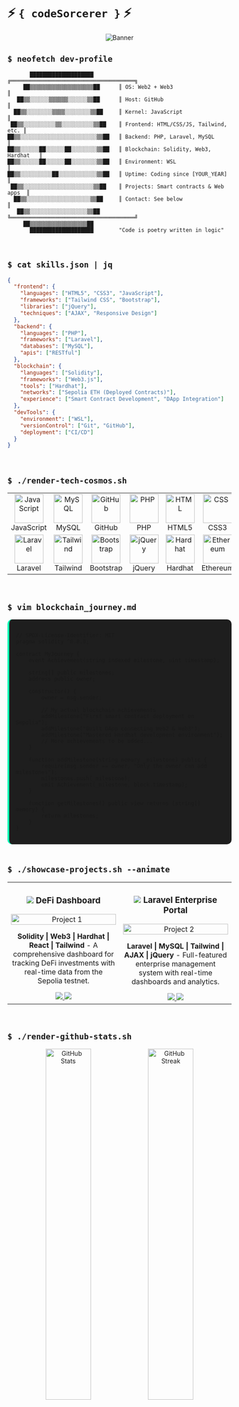 # ⚡ ```{ codeSorcerer }``` ⚡

<div align="center">
  
![Banner](https://capsule-render.vercel.app/api?type=waving&color=gradient&customColorList=12&height=300&section=header&text=Full%20Stack%20Blockchain%20Developer&fontSize=50&fontAlignY=40&desc=Building%20the%20decentralized%20web%20with%20passion&animation=fadeIn)

</div>

## `$ neofetch dev-profile`

```
       ████████████████████        ╔═══════════════════════════════════════╗
     ██▒▒▒▒▒▒▒▒▒▒▒▒▒▒▒▒▒▒▒▒██      ║ OS: Web2 + Web3                       ║
   ██▒▒░░░░░░▒▒▒▒▒▒░░░░░░▒▒██      ║ Host: GitHub                          ║
  ██▒▒░░░░░░░░▒▒▒▒░░░░░░░░▒▒██     ║ Kernel: JavaScript                    ║
 ██▒▒░░░░░░░░░░▒▒░░░░░░░░░░▒▒██    ║ Frontend: HTML/CSS/JS, Tailwind, etc. ║
██▒▒░░░░░░░░░░░░░░░░░░░░░░░░▒▒██   ║ Backend: PHP, Laravel, MySQL          ║
██▒▒░░░░░░██░░░░░░██░░░░░░░░▒▒██   ║ Blockchain: Solidity, Web3, Hardhat   ║
██▒▒░░░░░░██░░░░░░██░░░░░░░░▒▒██   ║ Environment: WSL                      ║
██▒▒░░░░░░░░░░██░░░░░░░░░░░░▒▒██   ║ Uptime: Coding since [YOUR_YEAR]      ║
 ██▒▒░░░░░░░░░░░░░░░░░░░░░░▒▒██    ║ Projects: Smart contracts & Web apps  ║
  ██▒▒░░░░░░░░░░░░░░░░░░░░▒▒██     ║ Contact: See below                    ║
   ██▒▒░░░░░░░░░░░░░░░░░░▒▒██      ╚═══════════════════════════════════════╝
     ██▒▒▒▒▒▒▒▒▒▒▒▒▒▒▒▒▒▒██        
       ████████████████████        "Code is poetry written in logic"
```

<br>

## `$ cat skills.json | jq`

```json
{
  "frontend": {
    "languages": ["HTML5", "CSS3", "JavaScript"],
    "frameworks": ["Tailwind CSS", "Bootstrap"],
    "libraries": ["jQuery"],
    "techniques": ["AJAX", "Responsive Design"]
  },
  "backend": {
    "languages": ["PHP"],
    "frameworks": ["Laravel"],
    "databases": ["MySQL"],
    "apis": ["RESTful"]
  },
  "blockchain": {
    "languages": ["Solidity"],
    "frameworks": ["Web3.js"],
    "tools": ["Hardhat"],
    "networks": ["Sepolia ETH (Deployed Contracts)"],
    "experience": ["Smart Contract Development", "DApp Integration"]
  },
  "devTools": {
    "environment": ["WSL"],
    "versionControl": ["Git", "GitHub"],
    "deployment": ["CI/CD"]
  }
}
```

<br>

## `$ ./render-tech-cosmos.sh`

<div align="center">

<table border="0">
  <tr>
    <td align="center" width="96">
      <img src="https://techstack-generator.vercel.app/js-icon.svg" alt="JavaScript" width="65" height="65" />
      <br>JavaScript
    </td>
    <td align="center" width="96">
      <img src="https://techstack-generator.vercel.app/mysql-icon.svg" alt="MySQL" width="65" height="65" />
      <br>MySQL
    </td>
    <td align="center" width="96">
      <img src="https://techstack-generator.vercel.app/github-icon.svg" alt="GitHub" width="65" height="65" />
      <br>GitHub
    </td>
    <td align="center" width="96">
      <img src="https://cdn.jsdelivr.net/gh/devicons/devicon/icons/php/php-original.svg" alt="PHP" width="65" height="65" />
      <br>PHP
    </td>
    <td align="center" width="96">
      <img src="https://cdn.jsdelivr.net/gh/devicons/devicon/icons/html5/html5-original.svg" alt="HTML" width="65" height="65" />
      <br>HTML5
    </td>
    <td align="center" width="96">
      <img src="https://cdn.jsdelivr.net/gh/devicons/devicon/icons/css3/css3-original.svg" alt="CSS" width="65" height="65" />
      <br>CSS3
    </td>
  </tr>
  <tr>
    <td align="center" width="96">
      <img src="https://cdn.jsdelivr.net/gh/devicons/devicon/icons/laravel/laravel-plain.svg" alt="Laravel" width="65" height="65" />
      <br>Laravel
    </td>
    <td align="center" width="96">
      <img src="https://cdn.jsdelivr.net/gh/devicons/devicon/icons/tailwindcss/tailwindcss-plain.svg" alt="Tailwind" width="65" height="65" />
      <br>Tailwind
    </td>
    <td align="center" width="96">
      <img src="https://cdn.jsdelivr.net/gh/devicons/devicon/icons/bootstrap/bootstrap-original.svg" alt="Bootstrap" width="65" height="65" />
      <br>Bootstrap
    </td>
    <td align="center" width="96">
      <img src="https://cdn.jsdelivr.net/gh/devicons/devicon/icons/jquery/jquery-original.svg" alt="jQuery" width="65" height="65" />
      <br>jQuery
    </td>
    <td align="center" width="96">
      <img src="https://seeklogo.com/images/H/hardhat-logo-888739EBB4-seeklogo.com.png" alt="Hardhat" width="65" height="65" />
      <br>Hardhat
    </td>
    <td align="center" width="96">
      <img src="https://seeklogo.com/images/E/ethereum-logo-EC6CDBA45B-seeklogo.com.png" alt="Ethereum" width="65" height="65" />
      <br>Ethereum
    </td>
  </tr>
</table>

</div>

<br>

## `$ vim blockchain_journey.md` 

<div style="background-color: #1E1E1E; border-radius: 10px; padding: 15px; border-left: 4px solid #00FFB3;">

```solidity
// SPDX-License-Identifier: MIT
pragma solidity ^0.8.0;

contract MyJourney {
    event Achievement(string indexed milestone, uint timestamp);
    
    string[] public milestones;
    address public owner;
    
    constructor() {
        owner = msg.sender;
        
        // My actual blockchain achievements
        addMilestone("First smart contract deployment on Sepolia");
        addMilestone("Built DApp connecting Web2 & Web3");
        addMilestone("Mastered Hardhat development environment");
        // More achievements to be added...
    }
    
    function addMilestone(string memory _milestone) public {
        require(msg.sender == owner, "Only the owner can add milestones");
        milestones.push(_milestone);
        emit Achievement(_milestone, block.timestamp);
    }
    
    function getMilestones() public view returns (string[] memory) {
        return milestones;
    }
}
```

</div>

<br>

## `$ ./showcase-projects.sh --animate`

<div align="center">

<table>
  <tr>
    <td width="50%">
      <h3 align="center">
        <img src="https://img.icons8.com/fluency/48/000000/ethereum.png"/> 
        DeFi Dashboard
      </h3>
      <div align="center">
        <a href="#" target="_blank">
          <img src="https://raw.githubusercontent.com/gist/Potential17/0389f9eb75a636d3147b3d499e13d122/raw/ffa7e6368b71f36c7b0fcb580887bd300d91bfa2/eth2.gif" width="100%" alt="Project 1"/>
        </a>
        <p>
          <strong>Solidity | Web3 | Hardhat | React | Tailwind</strong> - A comprehensive dashboard for tracking DeFi investments with real-time data from the Sepolia testnet.
        </p>
        <div align="center">
          <a href="#" target="_blank">
            <img src="https://img.shields.io/badge/LIVE_DEMO-5C5C5C?style=for-the-badge&logo=ethereum&logoColor=white"/>
          </a>
          <a href="#" target="_blank">
            <img src="https://img.shields.io/badge/SOURCE_CODE-181717?style=for-the-badge&logo=github&logoColor=white"/>
          </a>
        </div>
      </div>
    </td>
    <td width="50%">
      <h3 align="center">
        <img src="https://img.icons8.com/color/48/000000/mysql-logo.png"/>
        Laravel Enterprise Portal
      </h3>
      <div align="center">
        <a href="#" target="_blank">
          <img src="https://camo.githubusercontent.com/a4c584bce1c41271485d28f92aaf9f581b3c88b68ca723b6edfd58b4ba988c2b/68747470733a2f2f63646e2e6472696262626c652e636f6d2f75736572732f313138373833362f73637265656e73686f74732f363533393432392f70726f6772616d65722e676966" width="100%" alt="Project 2"/>
        </a>
        <p>
          <strong>Laravel | MySQL | Tailwind | AJAX | jQuery</strong> - Full-featured enterprise management system with real-time dashboards and analytics.
        </p>
        <div align="center">
          <a href="#" target="_blank">
            <img src="https://img.shields.io/badge/LIVE_DEMO-5C5C5C?style=for-the-badge&logo=laravel&logoColor=white"/>
          </a>
          <a href="#" target="_blank">
            <img src="https://img.shields.io/badge/SOURCE_CODE-181717?style=for-the-badge&logo=github&logoColor=white"/>
          </a>
        </div>
      </div>
    </td>
  </tr>
</table>

</div>

<br>

## `$ ./render-github-stats.sh`

<div align="center">
  
<!-- Replace with your actual GitHub username in the URLs -->
  
<img src="https://github-readme-stats.vercel.app/api?username=yourusername&show_icons=true&theme=radical&bg_color=0D1117&hide_border=true&count_private=true" width="45%" alt="GitHub Stats"/>
<img src="https://github-readme-streak-stats.herokuapp.com/?user=yourusername&theme=radical&background=0D1117&hide_border=true" width="45%" alt="GitHub Streak"/>

<br>

<img src="https://activity-graph.herokuapp.com/graph?username=yourusername&bg_color=0D1117&color=5BCDEC&line=5BCDEC&point=FFFFFF&hide_border=true" width="92%" alt="Contribution Graph"/>

<br>

<img src="https://github-profile-trophy.vercel.app/?username=yourusername&theme=radical&row=1&column=6&margin-w=15&margin-h=15" alt="GitHub Trophies" width="92%"/>

</div>

<br>

## `$ cat vision.hex | xxd -r -p`

<div align="center">
  
<img src="https://readme-typing-svg.herokuapp.com?font=Ubuntu+Mono&size=30&duration=3000&pause=1000&color=00FFB3&center=true&vCenter=true&width=800&lines=Bridging+Web2+and+Web3;Building+secure+%26+scalable+solutions;Transforming+ideas+into+digital+reality;Deployed+on+Sepolia+and+beyond" alt="Typing SVG" />

</div>

<br>

## `$ ./connect-with-me.sh --network all`

<div align="center">
  
[![LinkedIn](https://img.shields.io/badge/-%E2%86%92%20LinkedIn-0077B5?style=for-the-badge&logo=linkedin&logoColor=white)](https://linkedin.com/in/yourusername)
[![Twitter](https://img.shields.io/badge/-%E2%86%92%20Twitter-1DA1F2?style=for-the-badge&logo=twitter&logoColor=white)](https://twitter.com/yourusername)
[![Portfolio](https://img.shields.io/badge/-%E2%86%92%20Portfolio-FF4088?style=for-the-badge&logo=google-chrome&logoColor=white)](https://yourportfolio.com)
[![Email](https://img.shields.io/badge/-%E2%86%92%20Email-D14836?style=for-the-badge&logo=gmail&logoColor=white)](mailto:your.email@example.com)

</div>

---

<div align="center">
  <img src="https://raw.githubusercontent.com/Trilokia/Trilokia/379277808c61ef204768a61bbc5d25bc7798ccf1/bottom_header.svg" width="100%">
</div>

<div align="center">
  <img src="https://profile-counter.glitch.me/{yourusername}/count.svg" alt="Visitor Count" />
  <br>
  <img src="https://img.shields.io/github/last-commit/yourusername/yourusername?style=for-the-badge&color=5BCDEC" alt="Last updated" />
</div>


<!-- Replace all instances of "yourusername" with your actual GitHub username -->
<!-- Add your actual project screenshots, links, and descriptions -->
<!-- Update [YOUR_YEAR] with the year you started coding -->
